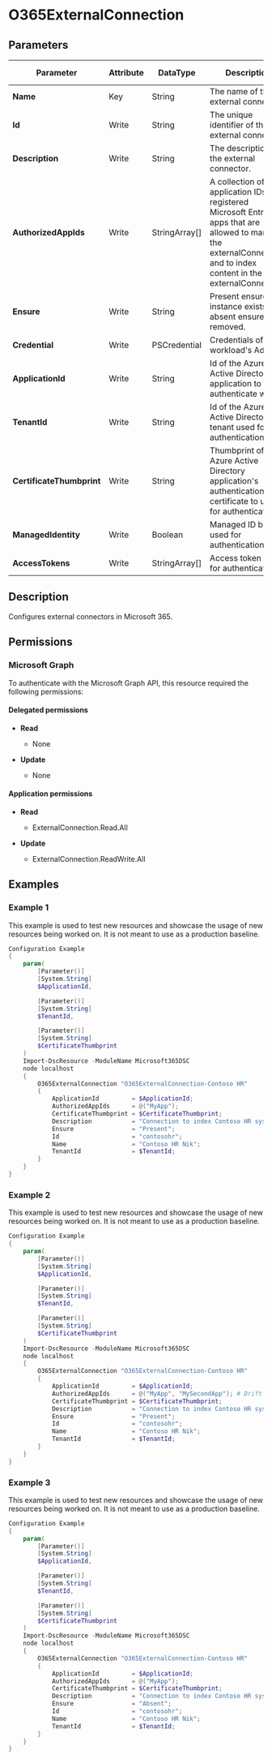 ﻿# O365ExternalConnection

## Parameters

| Parameter | Attribute | DataType | Description | Allowed Values |
| --- | --- | --- | --- | --- |
| **Name** | Key | String | The name of the external connector. | |
| **Id** | Write | String | The unique identifier of the external connector. | |
| **Description** | Write | String | The description of the external connector. | |
| **AuthorizedAppIds** | Write | StringArray[] | A collection of application IDs for registered Microsoft Entra apps that are allowed to manage the externalConnection and to index content in the externalConnection. | |
| **Ensure** | Write | String | Present ensures the instance exists, absent ensures it is removed. | `Absent`, `Present` |
| **Credential** | Write | PSCredential | Credentials of the workload's Admin | |
| **ApplicationId** | Write | String | Id of the Azure Active Directory application to authenticate with. | |
| **TenantId** | Write | String | Id of the Azure Active Directory tenant used for authentication. | |
| **CertificateThumbprint** | Write | String | Thumbprint of the Azure Active Directory application's authentication certificate to use for authentication. | |
| **ManagedIdentity** | Write | Boolean | Managed ID being used for authentication. | |
| **AccessTokens** | Write | StringArray[] | Access token used for authentication. | |


## Description

Configures external connectors in Microsoft 365.

## Permissions

### Microsoft Graph

To authenticate with the Microsoft Graph API, this resource required the following permissions:

#### Delegated permissions

- **Read**

    - None

- **Update**

    - None

#### Application permissions

- **Read**

    - ExternalConnection.Read.All

- **Update**

    - ExternalConnection.ReadWrite.All

## Examples

### Example 1

This example is used to test new resources and showcase the usage of new resources being worked on.
It is not meant to use as a production baseline.

```powershell
Configuration Example
{
    param(
        [Parameter()]
        [System.String]
        $ApplicationId,

        [Parameter()]
        [System.String]
        $TenantId,

        [Parameter()]
        [System.String]
        $CertificateThumbprint
    )
    Import-DscResource -ModuleName Microsoft365DSC
    node localhost
    {
        O365ExternalConnection "O365ExternalConnection-Contoso HR"
        {
            ApplicationId         = $ApplicationId;
            AuthorizedAppIds      = @("MyApp");
            CertificateThumbprint = $CertificateThumbprint;
            Description           = "Connection to index Contoso HR system";
            Ensure                = "Present";
            Id                    = "contosohr";
            Name                  = "Contoso HR Nik";
            TenantId              = $TenantId;
        }
    }
}
```

### Example 2

This example is used to test new resources and showcase the usage of new resources being worked on.
It is not meant to use as a production baseline.

```powershell
Configuration Example
{
    param(
        [Parameter()]
        [System.String]
        $ApplicationId,

        [Parameter()]
        [System.String]
        $TenantId,

        [Parameter()]
        [System.String]
        $CertificateThumbprint
    )
    Import-DscResource -ModuleName Microsoft365DSC
    node localhost
    {
        O365ExternalConnection "O365ExternalConnection-Contoso HR"
        {
            ApplicationId         = $ApplicationId;
            AuthorizedAppIds      = @("MyApp", "MySecondApp"); # Drift
            CertificateThumbprint = $CertificateThumbprint;
            Description           = "Connection to index Contoso HR system";
            Ensure                = "Present";
            Id                    = "contosohr";
            Name                  = "Contoso HR Nik";
            TenantId              = $TenantId;
        }
    }
}
```

### Example 3

This example is used to test new resources and showcase the usage of new resources being worked on.
It is not meant to use as a production baseline.

```powershell
Configuration Example
{
    param(
        [Parameter()]
        [System.String]
        $ApplicationId,

        [Parameter()]
        [System.String]
        $TenantId,

        [Parameter()]
        [System.String]
        $CertificateThumbprint
    )
    Import-DscResource -ModuleName Microsoft365DSC
    node localhost
    {
        O365ExternalConnection "O365ExternalConnection-Contoso HR"
        {
            ApplicationId         = $ApplicationId;
            AuthorizedAppIds      = @("MyApp");
            CertificateThumbprint = $CertificateThumbprint;
            Description           = "Connection to index Contoso HR system";
            Ensure                = "Absent";
            Id                    = "contosohr";
            Name                  = "Contoso HR Nik";
            TenantId              = $TenantId;
        }
    }
}
```

